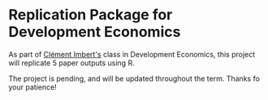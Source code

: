 # Replication Package for Development Economics

 

As part of [Clément Imbert's](https://sites.google.com/site/clemimbert/) class in Development Economics, this project will replicate 5 paper outputs using R. 

The project is pending, and will be updated throughout the term. Thanks fo your patience!